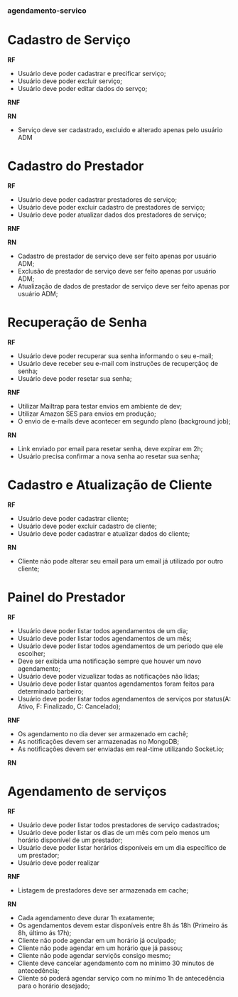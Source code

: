 ### agendamento-servico ###


# Cadastro de Serviço

**RF**

- Usuário deve poder cadastrar e precificar serviço;
- Usuário deve poder excluir serviço;
- Usuário deve poder editar dados do servço;

**RNF**

**RN**

- Serviço deve ser cadastrado, excluido e alterado apenas pelo usuário ADM

# Cadastro do Prestador

**RF**

- Usuário deve poder cadastrar prestadores de serviço;
- Usuário deve poder excluir cadastro de prestadores de serviço;
- Usuário deve poder atualizar dados dos prestadores de serviço;

**RNF**

**RN**

- Cadastro de prestador de serviço deve ser feito apenas por usuário ADM;
- Exclusão de prestador de serviço deve ser feito apenas por usuário ADM;
- Atualização de dados de prestador de serviço deve ser feito apenas por usuário ADM;


# Recuperação de Senha

**RF**

- Usuário deve poder recuperar sua senha informando o seu e-mail;
- Usuário deve receber seu e-mail com instruções de recuperçãoç de senha;
- Usuário deve poder resetar sua senha;

**RNF**

- Utilizar Mailtrap para testar envios em ambiente de dev;
- Utilizar Amazon SES para envios em produção;
- O envio de e-mails deve acontecer em segundo plano (background job);

**RN**

- Link enviado por email para resetar senha, deve expirar em 2h;
- Usuário precisa confirmar a nova senha ao resetar sua senha;

# Cadastro e Atualização de Cliente

**RF**

- Usuário deve poder cadastrar cliente;
- Usuário deve poder excluir cadastro de cliente;
- Usuário deve poder cadastrar e atualizar dados do cliente;

**RN**

- Cliente não pode alterar seu email para um email já utilizado por outro cliente;


# Painel do Prestador

**RF**

- Usuário deve poder listar todos agendamentos de um dia;
- Usuário deve poder listar todos agendamentos de um mês;
- Usuário deve poder listar todos agendamentos de um período que ele escolher;
- Deve ser exibida uma notificação sempre que houver um novo agendamento;
- Usuário deve poder vizualizar todas as notificações não lidas;
- Usuário deve poder listar quantos agendamentos foram feitos para determinado barbeiro;
- Usuário deve poder listar todos agendamentos de serviços por status(A: Ativo, F: Finalizado, C: Cancelado);

**RNF**

- Os agendamento no dia dever ser armazenado em cachê;
- As notificações devem ser armazenadas no MongoDB;
- As notificações devem ser enviadas em real-time utilizando Socket.io;

**RN**

# Agendamento de serviços

**RF**

- Usuário deve poder listar todos prestadores de serviço cadastrados;
- Usuário deve poder listar os dias de um mês com pelo menos um horário disponível de um prestador;
- Usuário deve poder listar horários disponíveis em um dia específico de um prestador;
- Usuário deve poder realizar

**RNF**

- Listagem de prestadores deve ser armazenada em cache;


**RN**

- Cada agendamento deve durar 1h exatamente;
- Os agendamentos devem estar disponíveis entre 8h ás 18h (Primeiro ás 8h, último ás 17h);
- Cliente não pode agendar em um horário já oculpado;
- Cliente não pode agendar em um horário que já passou;
- Cliente não pode agendar serviçõs consigo mesmo;
- Cliente deve cancelar agendamento com no mínimo 30 minutos de antecedência;
- Cliente só poderá agendar serviço com no mínimo 1h de antecedência para o horário desejado;




